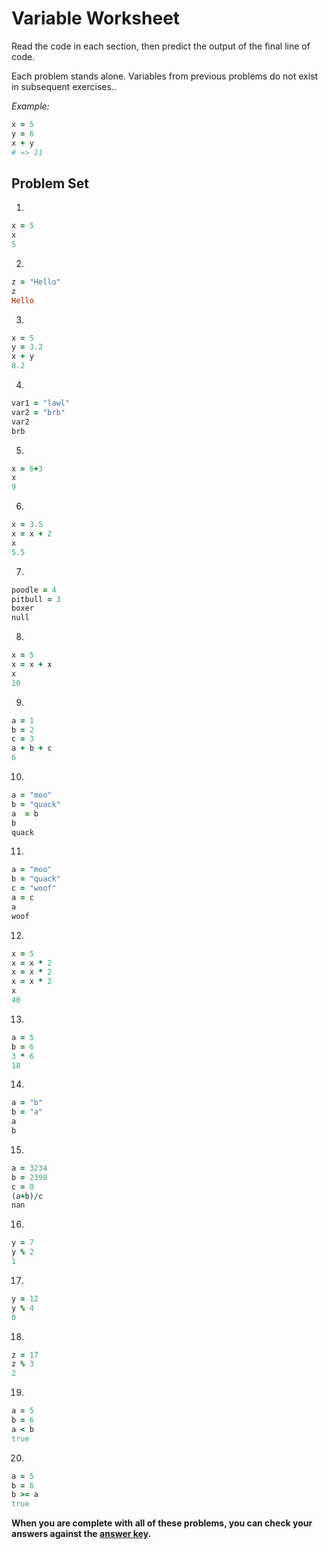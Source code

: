 # Variable Worksheet

Read the code in each section, then predict the output of the final line of code.

Each problem stands alone. Variables from previous problems do not exist in subsequent exercises..

*Example:*
```ruby
x = 5
y = 6
x + y
# => 11
```

## Problem Set

1.
```ruby
x = 5
x
5
```

2.
```ruby
z = "Hello"
z
Hello
```

3.
```ruby
x = 5
y = 3.2
x + y
8.2
```

4.
```ruby
var1 = "lawl"
var2 = "brb"
var2
brb
```

5.
```ruby
x = 6+3
x
9
```

6.
```ruby
x = 3.5
x = x + 2
x
5.5
```

7.
```ruby
poodle = 4
pitbull = 3
boxer
null
```

8.
```ruby
x = 5
x = x + x
x
10
```

9.
```ruby
a = 1
b = 2
c = 3
a + b + c
6
```

10.
```ruby
a = "moo"
b = "quack"
a  = b
b
quack
```

11.
```ruby
a = "moo"
b = "quack"
c = "woof"
a = c
a
woof
```

12.
```ruby
x = 5
x = x * 2
x = x * 2
x = x * 2
x
40
```

13.
```ruby
a = 5
b = 6
3 * 6
18
```

14.
```ruby
a = "b"
b = "a"
a
b
```

15.
```ruby
a = 3234
b = 2398
c = 0
(a+b)/c
nan
```

16.
```ruby
y = 7
y % 2
1
 ```

17.
```ruby
y = 12
y % 4
0
 ```

18.
```ruby
z = 17
z % 3
2
```

19.
```ruby
a = 5
b = 6
a < b
true
```

20.
```ruby
a = 5
b = 6
b >= a
true
```

**When you are complete with all of these problems, you can check your answers against the [answer key](../assignments/variable-worksheet-answers.md).**
